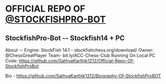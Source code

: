 # OFFICIAL REPO OF [@STOCKFISHPRO-BOT](https://lichess.org/@/StockfishPro-Bot)
## StockfishPro-Bot -- Stockfish14 + PC

About -- Engine: StockFish 14.1 - stockfishchess.org/download/ Owner: @ChessGreatPlayer Team- bit.ly/ACC-Chess-Club Running On Local PC Code: https://github.com/SathyaKarthik1212/Official-Repo-Of-StockfishProBot

Bio - https://github.com/SathyaKarthik1212/Biography-Of-StockfishProBOT
